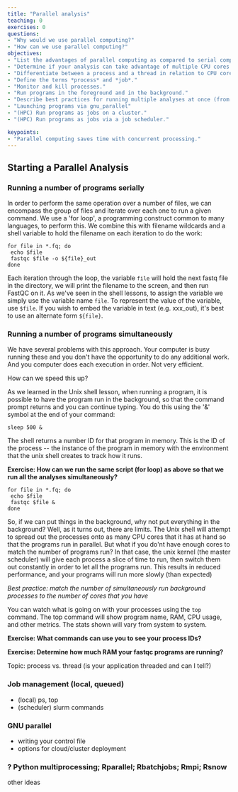 ```yaml
---
title: "Parallel analysis"
teaching: 0
exercises: 0
questions:
- "Why would we use parallel computing?"
- "How can we use parallel computing?"
objectives:
- "List the advantages of parallel computing as compared to serial computing."
- "Determine if your analysis can take advantage of multiple CPU cores."
- "Differentiate between a process and a thread in relation to CPU cores."
- "Define the terms *process* and *job*."
- "Monitor and kill processes."
- "Run programs in the foreground and in the background."
- "Describe best practices for running multiple analyses at once (from multiple screens to background)"
- "Launching programs via gnu_parallel"
- "(HPC) Run programs as jobs on a cluster."
- "(HPC) Run programs as jobs via a job scheduler."

keypoints:
- "Parallel computing saves time with concurrent processing."
---
```



## Starting a Parallel Analysis

### Running a number of programs serially

In order to perform the same operation over a number of files, we can encompass the group of files and iterate over each one to run a given command. We use a 'for loop', a programming construct common to many languages, to perform this. We combine this with filename wildcards and a shell variable to hold the filename on each iteration to do the work:

    for file in *.fq; do 
     echo $file
     fastqc $file -o ${file}_out
    done

Each iteration through the loop, the variable `file` will hold the next fastq file in the directory, we will print the filename to the screen, and then run FastQC on it. As we've seen in the shell lessons, to assign the variable we simply use the variable name `file`. To represent the value of the variable, use `$file`. If you wish to embed the variable in text (e.g. xxx_out), it's best to use an alternate form `${file}`. 

### Running a number of programs simultaneously

We have several problems with this approach. Your computer is busy running these and you don't have the opportunity to do any additional work. And you computer does each execution in order. Not very efficient.

How can we speed this up? 

As we learned in the Unix shell lesson, when running a program, it is possible to have the program run in the background, so that the command prompt returns and you can continue typing. You do this using the '&' symbol at the end of your command:

    sleep 500 &

The shell returns a number ID for that program in memory. This is the ID of the process -- the instance of the program in memory with the environment that the unix shell creates to track how it runs.

**Exercise: How can we run the same script (for loop) as above so that we run all the analyses simultaneously?**

    for file in *.fq; do 
     echo $file
     fastqc $file &
    done

So, if we can put things in the background, why not put everything in the background? Well, as it turns out, there are limits. The Unix shell will attempt to spread out the processes onto as many CPU cores that it has at hand so that the programs run in parallel. But what if you do'nt have enough cores to match the number of programs run? In that case, the unix kernel (the master scheduler) will give each process a slice of time to run, then switch them out constantly in order to let all the programs run. This results in reduced performance, and your programs will run more slowly (than expected)

*Best practice: match the number of simultaneously run background processes to the number of cores that you have*

You can watch what is going on with your processes using the `top` command. The top command will show program name, RAM, CPU usage, and other metrics. The stats shown will vary from system to system.

**Exercise:  What commands can use you to see your process IDs?**

**Exercise:  Determine how much RAM your fastqc programs are running?**

Topic: process vs. thread (is your application threaded and can I tell?)


### Job management (local, queued)

* (local) ps, top
* (scheduler) slurm commands

### GNU parallel

* writing your control file
* options for cloud/cluster deployment

### ? Python multiprocessing; Rparallel; Rbatchjobs; Rmpi; Rsnow

other ideas

